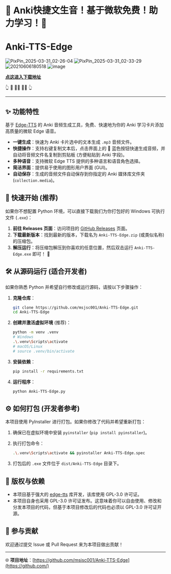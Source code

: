 # 🎵 Anki快捷文生音！基于微软免费！助力学习！🎵
#  Anki-TTS-Edge 
![PixPin_2025-03-31_02-26-04](https://github.com/user-attachments/assets/2668f79b-4e89-4e45-a476-c04b9afae4bb)
![PixPin_2025-03-31_02-33-29](https://github.com/user-attachments/assets/97cc104d-5a92-48bc-b7b8-7465b2cea18a)
![20210606180518](https://github.com/user-attachments/assets/bf232f6c-9e19-418c-a943-2dc3dfd3ea7b)
![image](https://github.com/user-attachments/assets/f860a117-1b18-467d-9040-9cb0f78c065d)

[**点这进入下载地址**](https://github.com/msjsc001/Anki-TTS-Edge/releases)

👆 🙋 🙋‍♂️ 🙋‍♀️ 👆

---


## ✨ 功能特性

基于 [Edge-TTS](https://github.com/rany2/edge-tts) 的 Anki 音频生成工具，免费、快速地为你的 Anki 学习卡片添加高质量的微软 Edge 语音。

*   **一键生成**：快速为 Anki 卡片选中的文本生成 `.mp3` 音频文件。
*   **快捷操作**：支持右键复制文本后，点击界面上的 🔵 蓝色按钮快速生成音频，并自动将音频文件名复制到剪贴板 (方便粘贴到 Anki 字段)。 
*   **多种语音**：支持微软 Edge TTS 提供的多种语言和语音角色选择。
*   **简洁界面**：提供易于使用的图形用户界面 (GUI)。
*   **自动保存**：生成的音频文件自动保存到你指定的 Anki 媒体库文件夹 (`collection.media`)。

## 🚀 快速开始 (推荐)

如果你不想配置 Python 环境，可以直接下载我们为你打包好的 Windows 可执行文件 (`.exe`)：

1.  **前往 Releases 页面**：访问项目的 [GitHub Releases](https://github.com/msjsc001/Anki-TTS-Edge/releases) 页面。
2.  **下载最新版本**：找到最新的版本，下载名为 `Anki-TTS-Edge.zip` (或类似名称) 的压缩包。
3.  **解压运行**：将压缩包解压到你喜欢的任意位置，然后双击运行 `Anki-TTS-Edge.exe` 即可！ 🎉

## 🛠️ 从源码运行 (适合开发者)

如果你熟悉 Python 并希望自行修改或运行源码，请按以下步骤操作：

1.  **克隆仓库**：

    ```bash
    git clone https://github.com/msjsc001/Anki-TTS-Edge.git
    cd Anki-TTS-Edge
    ```

2.  **创建并激活虚拟环境** (推荐)：

    ```bash
    python -m venv .venv
    # Windows
    .\.venv\Scripts\activate
    # macOS/Linux
    # source .venv/bin/activate
    ```

3.  **安装依赖**：

    ```bash
    pip install -r requirements.txt
    ```

4.  **运行程序**：

    ```bash
    python Anki-TTS-Edge.py
    ```

## ⚙️ 如何打包 (开发者参考)

本项目使用 PyInstaller 进行打包。如果你修改了代码并希望重新打包：

1.  确保已在虚拟环境中安装 `pyinstaller` (`pip install pyinstaller`)。

2.  执行打包命令：

    ```bash
    .\.venv\Scripts\activate && pyinstaller Anki-TTS-Edge.spec
    ```

3.  打包后的 `.exe` 文件位于 `dist/Anki-TTS-Edge` 目录下。

## 📄 版权与依赖

*   本项目基于强大的 [edge-tts](https://github.com/rany2/edge-tts) 库开发，该库使用 GPL-3.0 许可证。
*   本项目自身也采用 GPL-3.0 许可证发布。这意味着你可以自由使用、修改和分发本项目的代码，但基于本项目修改后的代码也必须以 GPL-3.0 许可证开源。

## 🤝 参与贡献

欢迎通过提交 Issue 或 Pull Request 来为本项目做出贡献！

---

🌐 **项目地址**：[https://github.com/msjsc001/Anki-TTS-Edge](https://github.com/)
